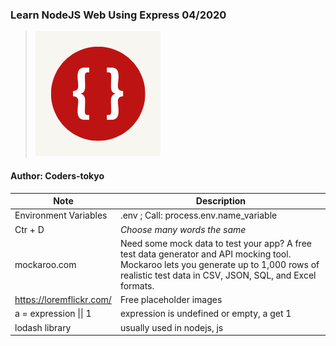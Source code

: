 ### Learn NodeJS Web Using Express 04/2020
> ![alt text](./public/images/coderx.png)
#### Author: Coders-tokyo

| Note | Description |
| ----------- | ----------- |
| Environment Variables | .env ; Call: process.env.name_variable |
| Ctr + D | *Choose many words the same* |
| mockaroo.com | Need some mock data to test your app? A free test data generator and API mocking tool. Mockaroo lets you generate up to 1,000 rows of realistic test data in CSV, JSON, SQL, and Excel formats. |
| https://loremflickr.com/ | Free placeholder images |
| a = expression \|\| 1 |expression is undefined or empty, a get 1|
| lodash library | usually used in nodejs, js |